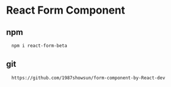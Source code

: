 # React Form Component

## npm
```sh
  npm i react-form-beta
```

## git
```sh
  https://github.com/1987showsun/form-component-by-React-dev
```
